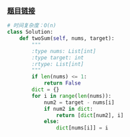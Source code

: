 
### [题目链接](https://leetcode.com/problems/two-sum/description/)


```Python
# 时间复杂度：O(n)
class Solution:
    def twoSum(self, nums, target):
        """
        :type nums: List[int]
        :type target: int
        :rtype: List[int]
        """
        if len(nums) <= 1:
            return False
        dict = {}
        for i in range(len(nums)):
            num2 = target - nums[i]
            if num2 in dict:
                return [dict[num2], i]
            else:
                dict[nums[i]] = i
        
```
